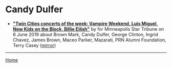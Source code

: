 # Candy Dulfer

 - [**"Twin Cities concerts of the week: Vampire Weekend, Luis Miguel, New Kids on the Block, Billie Eilish"**](http://www.startribune.com/twin-cities-concerts-of-the-week-vampire-weekend-luis-miguel-new-kids-on-the-block-billie-eilish/510910832/) by  for Minneapolis Star Tribune on 6 June 2019 about Brown Mark, Candy Dulfer, George Clinton, Ingrid Chavez, James Brown, Maceo Parker, Mazarati, PRN Alumni Foundation, Terry Casey ([mirror](https://web.archive.org/web/*/http://www.startribune.com/twin-cities-concerts-of-the-week-vampire-weekend-luis-miguel-new-kids-on-the-block-billie-eilish/510910832/))

----

[Home](../)

